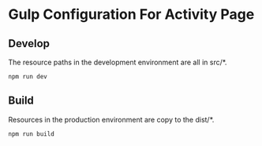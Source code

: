 # Gulp Configuration For Activity Page

## Develop

The resource paths in the development environment are all in src/\*.

```
npm run dev
```

## Build

Resources in the production environment are copy to the dist/\*.

```
npm run build
```